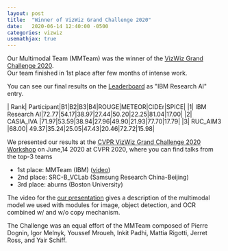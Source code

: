 ```yaml
---
layout: post
title:  "Winner of VizWiz Grand Challenge 2020"
date:   2020-06-14 12:40:00 -0500
categories: vizwiz
usemathjax: true
---
```


Our Multimodal Team (MMTeam) was the winner of the [VizWiz Grand Challenge 2020](https://vizwiz.org/).  
Our team finished in 1st place after few months of intense work.  

You can see our final results on the [Leaderboard](https://eval.ai/web/challenges/challenge-page/525/leaderboard/1467) as "IBM Research AI" entry.

| Rank| Participant|B1|B2|B3|B4|ROUGE|METEOR|CIDEr|SPICE|
|1|	IBM Research AI|72.77|54.17|38.97|27.44|50.20|22.25|81.04|17.00|
|2|	CASIA_IVA      |71.97|53.59|38.94|27.96|49.90|21.93|77.70|17.79|
|3|	RUC_AIM3       |68.00| 49.37|35.24|25.05|47.43|20.46|72.72|15.98|


We presented our results at the [CVPR VizWiz Grand Challenge 2020 Workshop](https://vizwiz.org/workshops/2020-workshop/) on June,14 2020 at CVPR 2020, where you can find talks from the top-3 teams
- 1st place: MMTeam (IBM) ([video](https://ivc.ischool.utexas.edu/~yz9244/VizWiz_workshop/videos/MMTeam-oral.mp4))
- 2nd place: SRC-B_VCLab (Samsung Research China-Beijing)
- 3rd place: aburns (Boston University)

The video for the [our presentation](https://ivc.ischool.utexas.edu/~yz9244/VizWiz_workshop/videos/MMTeam-oral.mp4) gives a description of the multimodal model we used with modules for image, object detection, and OCR combined w/ and w/o copy mechanism.

The Challenge was an equal effort of the MMTeam composed of Pierre Dognin, Igor Melnyk, Youssef Mroueh, Inkit Padhi, Mattia Rigotti, Jerret Ross, and Yair Schiff.



